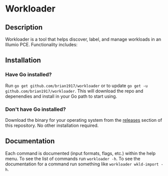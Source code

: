 # Workloader

## Description
Workloader is a tool that helps discover, label, and manage workloads in an Illumio PCE. Functionality includes:

## Installation

### Have Go installed?
Run `go get github.com/brian1917/workloader` or to update `go get -u github.com/brian1917/workloader`. This will download the repo and depenendies and install in your Go path to start using.

### Don't have Go installed?
Download the binary for your operating system from the [releases](https://github.com/brian1917/workloader/releases) section of this repository. No other installation required.

## Documentation
Each command is documented (input formats, flags, etc.) within the help menu. To see the list of commands run `workloader -h`. To see the documentation for a command run something like `workloader wkld-import -h`.